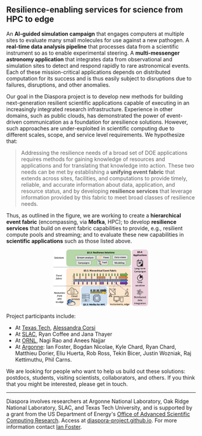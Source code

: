 ## Resilience-enabling services for science from HPC to edge

An **AI-guided simulation campaign** that engages computers at multiple sites to evaluate many small molecules for use against a new pathogen. A **real-time data analysis pipeline** that processes data from a scientific instrument so as to enable experimental steering. A **multi-messenger astronomy application** that integrates data from observational and simulation sites to detect and respond rapidly to rare astronomical events. Each of these mission-critical applications depends on distributed computation for its success and is thus easily subject to disruptions due to  failures, disruptions, and other anomalies. 

Our goal in the Diaspora project is to develop new methods for building next-generation resilient scientific applications capable of executing in an increasingly integrated research infrastructure. Experience in other domains, such as public clouds, has demonstrated the power of event-driven communication as a foundation for aresilience solutions. However, such approaches are under-exploited in scientific computing due to different scales, scope, and service level requirements. We hypothesize that:

> Addressing the resilience needs of a broad set of DOE applications requires methods for gaining knowledge of resources and applications and for translating that knowledge into action. 
These two needs can be met by establishing a **unifying event fabric** that extends across sites, facilities, and computations to provide timely, reliable, and accurate information about data, application, and resource status, and by developing **resilience services** that leverage information provided by this fabric to meet broad classes of resilience needs.

Thus, as outlined in the figure, we are working to create a **hierarchical event fabric** (encompassing, via **Mofka**, HPC); to develop **resilience services** that build on event fabric capabilities to provide, e.g., resilient compute pools and streaming; and to evaluate these new capabilities in **scientific applications** such as those listed above. 

<p align="center" width="100%">
    <img width="50%" src="Diaspora.png">
</p>

Project participants include:
* At [Texas Tech](https://www.ttu.edu), [Alessandra Corsi](https://www.depts.ttu.edu/phas/People/Faculty/bio_corsi/bio_corsi.php)
* At [SLAC](https://slac.stanford.edu), Ryan Coffee and Jana Thayer
* At [ORNL](https://www.ornl.gov), Nagi Rao and Anees Najjar
* At [Argonne](https://www.anl.gov): Ian Foster, Bogdan Nicolae, Kyle Chard, Ryan Chard, Matthieu Dorier, Eliu Huerta, Rob Ross, Tekin Bicer, Justin Wozniak, Raj Kettimuthu, Phil Carns.

We are looking for people who want to help us build out these solutions: postdocs, students, visiting scientists, collaborators, and others. If you think that you might be interested, please get in touch. 


---

Diaspora involves researchers at Argonne National Laboratory, Oak Ridge National Laboratory, SLAC, and Texas Tech University, and is supported by a grant from the US Department of Energy's [Office of Advanced Scientific Computing Research](https://science.osti.gov/ascr). Access at [diaspora-project.github.io](https://diaspora-project.github.io). For more information contact [Ian Foster](mailto:foster@anl.gov). 


